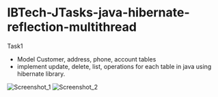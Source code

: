 # IBTech-JTasks-java-hibernate-reflection-multithread
 
 Task1
  - Model Customer, address, phone, account tables
  - implement update, delete, list, operations for each table in java using hibernate library.
  

 
 
![Screenshot_1](https://user-images.githubusercontent.com/78312646/211749342-17853ece-13ee-4a44-81cf-9b54144f4c37.png)
![Screenshot_2](https://user-images.githubusercontent.com/78312646/211749357-a6413697-ac4b-453b-be07-52d0f40e4ca9.png)
